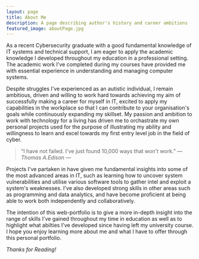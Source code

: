 ```yaml
---
layout: page
title: About Me
description: A page describing author's history and career ambitions
featured_image: aboutPage.jpg
---
```


As a recent Cybersecurity graduate with a good fundamental knowledge of IT systems and technical support, I am eager to apply the academic knowledge I developed throughout my education in a professional setting. The academic work I've completed during my courses have provided me with essential experience in understanding and managing computer systems.

Despite struggles I've experienced as an autistic individual, I remain ambitious, driven and willing to work hard towards achieving my aim of successfully making a career for myself in IT, excited to apply my capabilities in the workplace so that I can contribute to your organisation's goals while continuously expanding my skillset. My passion and ambition to work with technology for a living has driven me to orchastrate my own personal projects used for the purpose of illustrating my ability and willingness to learn and excel towards my first entry level job in the field of cyber.

> “I have not failed. I've just found 10,000 ways that won't work.” <cite>― Thomas A.Edison ―</cite>

Projects I've partaken in have given me fundamental insights into some of the most advanced areas in IT, such as learning how to uncover system vulnerabilities and utilise various software tools to gather intel and exploit a system's weaknesses. I've also developed strong skills in other areas such as programming and data analytics, and have become proficient at being able to work both independently and collaboratively.

The intention of this web-portfolio is to give a more in-depth insight into the range of skills I've gained throughout my time in education as well as to highlight what abilties I've developed since having left my university course. I hope you enjoy learning more about me and what I have to offer through this personal portfolio.

*Thanks for Reading!*
